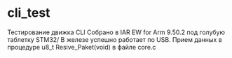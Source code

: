 # cli_test
Тестирование движка CLI
Собрано в IAR EW for Arm 9.50.2 под голубую таблетку STM32/
В железе успешно работает по USB.
Прием данных в процедуре u8_t Resive_Paket(void) в файле core.c